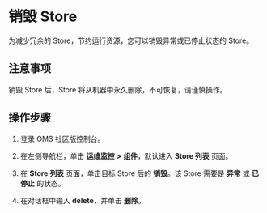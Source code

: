 # 销毁 Store

为减少冗余的 Store，节约运行资源，您可以销毁异常或已停止状态的 Store。

## 注意事项

销毁 Store 后，Store 将从机器中永久删除，不可恢复，请谨慎操作。

## 操作步骤

1. 登录 OMS 社区版控制台。

2. 在左侧导航栏，单击 **运维监控** **\>** **组件**，默认进入 **Store 列表** 页面。

3. 在 **Store 列表** 页面，单击目标 Store 后的 **销毁**。该 Store 需要是 **异常** 或 **已停止** 的状态。

4. 在对话框中输入 **delete**，并单击 **删除**。